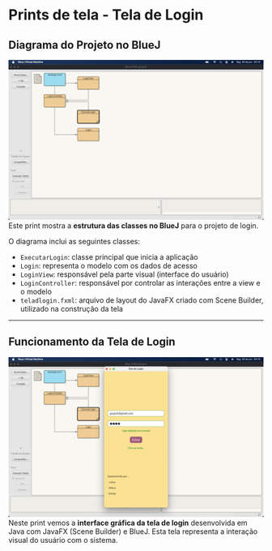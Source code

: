 # Prints de tela - Tela de Login

## Diagrama do Projeto no BlueJ

![Print Bluej](teladlogin.1.png)
Este print mostra a **estrutura das classes no BlueJ** para o projeto de login.

O diagrama inclui as seguintes classes:
- `ExecutarLogin`: classe principal que inicia a aplicação
- `Login`: representa o modelo com os dados de acesso
- `LoginView`: responsável pela parte visual (interface do usuário)
- `LoginController`: responsável por controlar as interações entre a view e o modelo
- `teladlogin.fxml`: arquivo de layout do JavaFX criado com Scene Builder, utilizado na construção da tela

------------
## Funcionamento da Tela de Login

![Print Tela](teladlogin.2.png)
Neste print vemos a **interface gráfica da tela de login** desenvolvida em Java com JavaFX (Scene Builder) e BlueJ.
Esta tela representa a interação visual do usuário com o sistema.







